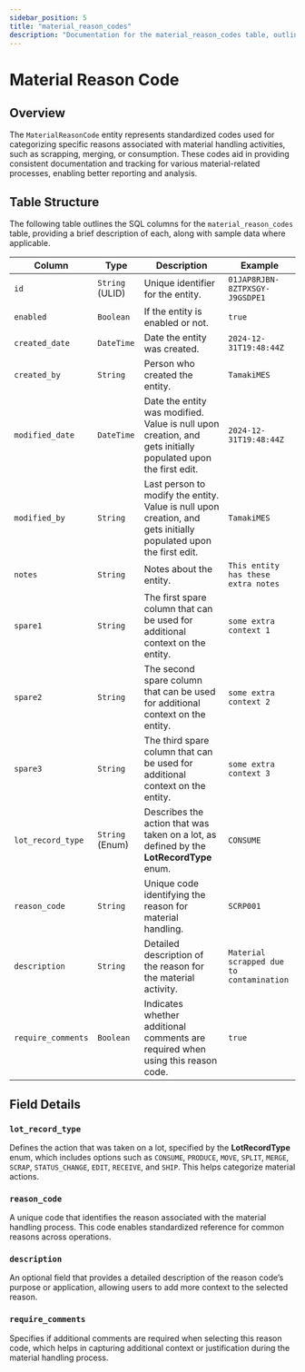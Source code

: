 ```yaml
---
sidebar_position: 5
title: "material_reason_codes"
description: "Documentation for the material_reason_codes table, outlining its columns and structure."
---
```


# Material Reason Code

## Overview

The `MaterialReasonCode` entity represents standardized codes used for categorizing specific reasons associated with
material handling activities, such as scrapping, merging, or consumption. These codes aid in providing consistent
documentation and tracking for various material-related processes, enabling better reporting and analysis.

## Table Structure

The following table outlines the SQL columns for the `material_reason_codes` table, providing a brief description of
each, along with sample data where applicable.

| Column             | Type            | Description                                                                                                      | Example                                  |
|--------------------|-----------------|------------------------------------------------------------------------------------------------------------------|------------------------------------------|
| `id`               | `String` (ULID) | Unique identifier for the entity.                                                                                | `01JAP8RJBN-8ZTPXSGY-J9GSDPE1`           |
| `enabled`          | `Boolean`       | If the entity is enabled or not.                                                                                 | `true`                                   |
| `created_date`     | `DateTime`      | Date the entity was created.                                                                                     | `2024-12-31T19:48:44Z`                   |
| `created_by`       | `String`        | Person who created the entity.                                                                                   | `TamakiMES`                              |
| `modified_date`    | `DateTime`      | Date the entity was modified. Value is null upon creation, and gets initially populated upon the first edit.     | `2024-12-31T19:48:44Z`                   |
| `modified_by`      | `String`        | Last person to modify the entity. Value is null upon creation, and gets initially populated upon the first edit. | `TamakiMES`                              |
| `notes`            | `String`        | Notes about the entity.                                                                                          | `This entity has these extra notes`      |
| `spare1`           | `String`        | The first spare column that can be used for additional context on the entity.                                    | `some extra context 1`                   |
| `spare2`           | `String`        | The second spare column that can be used for additional context on the entity.                                   | `some extra context 2`                   |
| `spare3`           | `String`        | The third spare column that can be used for additional context on the entity.                                    | `some extra context 3`                   |
| `lot_record_type`  | `String` (Enum) | Describes the action that was taken on a lot, as defined by the **LotRecordType** enum.                          | `CONSUME`                                |
| `reason_code`      | `String`        | Unique code identifying the reason for material handling.                                                        | `SCRP001`                                |
| `description`      | `String`        | Detailed description of the reason for the material activity.                                                    | `Material scrapped due to contamination` |
| `require_comments` | `Boolean`       | Indicates whether additional comments are required when using this reason code.                                  | `true`                                   |

## Field Details

### `lot_record_type`

Defines the action that was taken on a lot, specified by the **LotRecordType** enum, which includes options such as
`CONSUME`, `PRODUCE`, `MOVE`, `SPLIT`, `MERGE`, `SCRAP`, `STATUS_CHANGE`, `EDIT`, `RECEIVE`, and `SHIP`. This helps categorize material actions.

### `reason_code`

A unique code that identifies the reason associated with the material handling process. This code enables standardized
reference for common reasons across operations.

### `description`

An optional field that provides a detailed description of the reason code’s purpose or application, allowing users to
add more context to the selected reason.

### `require_comments`

Specifies if additional comments are required when selecting this reason code, which helps in capturing additional
context or justification during the material handling process.
